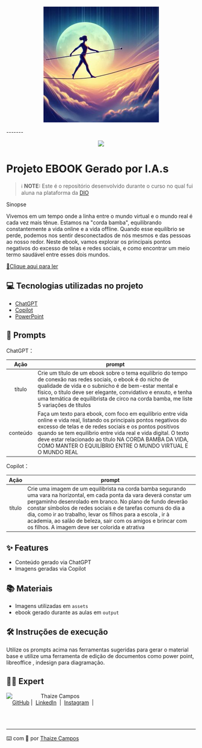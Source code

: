<p align="center">
<a href="https://dio.me/"><img src="assets/capared.jpg" alt="Na Corda Bamba"></a>
</p>
-------


<p align="center">
<img 
    src="./assets/cover.png"
    width="400"  
/>
</p>

# Projeto EBOOK Gerado por I.A.s


 > ℹ️ **NOTE:** Este é o repositório desenvolvido durante o curso no qual fui aluna na plataforma da [DIO](https://dio.me)

Sinopse

Vivemos em um tempo onde a linha entre o mundo virtual e o mundo real é cada vez mais tênue. Estamos na "corda bamba",
equilibrando constantemente a vida online e a vida offline.
Quando esse equilíbrio se perde, podemos nos sentir desconectados de nós mesmos e das pessoas ao nosso redor.
Neste ebook, vamos explorar os principais pontos negativos do excesso de telas e redes sociais, e como encontrar um meio termo saudável entre esses dois mundos.

<a href="output/Ebook - Na Corda Bamba da Vida.pdf" title="View PDF now"> 📕Clique aqui para ler</a>

## 💻 Tecnologias utilizadas no projeto

- [ChatGPT](https://chat.openai.com/) 
- [Copilot](https://copilot.microsoft.com/onboarding)
- [PowerPoint](https://www.microsoft.com/en/microsoft-365/powerpoint)

## 🧠 Prompts


ChatGPT：

|   Ação   | prompt                                                                                                                                                                                                                                                                         |
| :------: | ------------------------------------------------------------------------------------------------------------------------------------------------------------------------------------------------------------------------------------------------------------------------------ |
|  título  | Crie um título de um ebook sobre o tema equilíbrio do tempo de conexão nas redes sociais, o ebook é do nicho de qualidade de vida e o subnicho é de bem-estar mental e físico, o título deve ser elegante, convidativo e enxuto, e tenha uma temática de equilibrista de circo na corda bamba, me liste 5 variações de títulos                                                        |
| conteúdo | Faça um texto para ebook, com foco em equilíbrio entre vida online e vida real, listando os principais pontos negativos do excesso de telas e de redes sociais e os pontos positivos quando se tem equilíbrio entre vida real e vida digital. O texto deve estar relacionado ao título NA CORDA BAMBA DA VIDA, COMO MANTER O EQUILÍBRIO ENTRE O MUNDO VIRTUAL E O MUNDO REAL |


Copilot：

|  Ação  | prompt                                                                                 |
| :----: | -------------------------------------------------------------------------------------- |
| título | Crie uma imagem de um equilibrista na corda bamba segurando uma vara na horizontal, em cada ponta da vara deverá constar um pergaminho desenrolado em branco. No plano de fundo deverão constar símbolos de redes sociais e de tarefas comuns do dia a dia, como ir ao trabalho, levar os filhos para a escola , ir à academia, ao salão de beleza, sair com os amigos e brincar com os filhos. A imagem deve ser colorida e atrativa |

## ✨ Features

- Conteúdo gerado via ChatGPT
- Imagens geradas via Copilot

## 📚 Materiais

- Imagens utilizadas em `assets`
- ebook gerado durante as aulas em `output`

## 🛠️ Instruções de execução

Utilize os prompts acima nas ferramentas sugeridas para gerar o material base e utilize uma ferramenta de edição de documentos como power point, libreoffice , indesign para diagramação.

## 👨‍💻 Expert

<p>
    <img 
      align=left 
      margin=10 
      width=80 
      src="https://avatars.githubusercontent.com/u/37452836?v=4"
    />
    <p>&nbsp&nbsp&nbspThaize Campos<br>
    &nbsp&nbsp&nbsp
    <a href="https://github.com/Thaizebmc/">
    GitHub</a>&nbsp;|&nbsp;
    <a href="www.linkedin.com/in/
Thaize">LinkedIn</a>
&nbsp;|&nbsp;
    <a href="https://www.instagram.com/Thaizecampos/">
    Instagram</a>
&nbsp;|&nbsp;</p>
</p>
<br/><br/>
<p>

---

⌨️ com 💜 por [Thaize Campos](https://github.com/Thaizebmc/)
